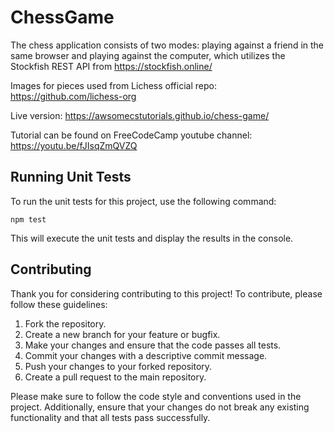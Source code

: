 # ChessGame

The chess application consists of two modes: playing against a friend in the same browser and playing against the computer, which utilizes the Stockfish REST API from https://stockfish.online/

Images for pieces used from Lichess official repo: https://github.com/lichess-org

Live version: https://awsomecstutorials.github.io/chess-game/

Tutorial can be found on FreeCodeCamp youtube channel: https://youtu.be/fJIsqZmQVZQ

## Running Unit Tests

To run the unit tests for this project, use the following command:

```
npm test
```

This will execute the unit tests and display the results in the console.

## Contributing

Thank you for considering contributing to this project! To contribute, please follow these guidelines:

1. Fork the repository.
2. Create a new branch for your feature or bugfix.
3. Make your changes and ensure that the code passes all tests.
4. Commit your changes with a descriptive commit message.
5. Push your changes to your forked repository.
6. Create a pull request to the main repository.

Please make sure to follow the code style and conventions used in the project. Additionally, ensure that your changes do not break any existing functionality and that all tests pass successfully.
